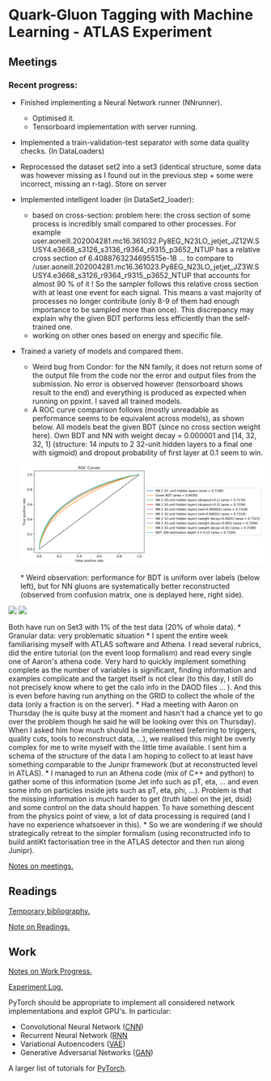 # Quark-Gluon Tagging with Machine Learning - ATLAS Experiment
## Meetings
### Recent progress: 
* Finished implementing a Neural Network runner (NNrunner).
    * Optimised it.
    * Tensorboard implementation with server running.

* Implemented a train-validation-test separator with some data quality checks. (In DataLoaders)

* Reprocessed the dataset set2 into a set3  (identical structure, some data was however missing as I found out in the previous step + some were incorrect, missing an r-tag). Store on server

* Implemented intelligent loader (in DataSet2_loader):
    * based on cross-section: problem here: the cross section of some process is incredibly small compared to other processes. For example user.aoneill.202004281.mc16.361032.Py8EG_N23LO_jetjet_JZ12W.SUSY4.e3668_s3126_s3136_r9364_r9315_p3652_NTUP has a relative cross section of 6.4088763234695515e-18 ... to compare to /user.aoneill.202004281.mc16.361023.Py8EG_N23LO_jetjet_JZ3W.SUSY4.e3668_s3126_r9364_r9315_p3652_NTUP that accounts for almost 90 % of it ! So the sampler follows this relative cross section with at least one event for each signal. This means a vast majority of processes no longer contribute (only 8-9 of them had enough importance to be sampled more than once). This discrepancy may explain why the given BDT performs less efficiently than the self-trained one. 
    * working on other ones based on energy and specific file.

* Trained a variety of models and compared them.  
    * Weird bug from Condor: for the NN family, it does not return some of the output file from the code nor the error and output files from the submission. No error is observed however (tensorboard shows result to the end) and everything is produced as expected when running on ppxint. I saved all trained models. 
    * A ROC curve comparison follows (mostly unreadable as performance seems to be equivalent across models), as shown below. All models beat the given BDT (since no cross section weight here). Own BDT and NN with weight decay = 0.000001 and [14, 32, 32, 1] (structure: 14 inputs to 2 32-unit hidden layers to a final one with sigmoid) and dropout probability of first layer at 0.1 seem to win.
    <p float="center">
    <img src="Readme_Result/ROC_curve_all_models.png" width="600" /> 
    </p>
    * Weird observation: performance for BDT is uniform over labels (below left), but for NN gluons are systematically better reconstructed (observed from confusion matrix, one is deplayed here, right side).
<p float="center">
<img src="Readme_Result/confusion_matrixBDT" width="350" />
<img src="Readme_Result/confusion_matrixNN" width="350" /> 
</p>
Both have run on Set3 with 1% of the test data (20% of whole data). 
* Granular data: very problematic situation
    * I spent the entire week familiarising myself with ATLAS software and Athena. I read several rubrics, did the entire tutorial (on the event loop formalism) and read every single one of Aaron's athena code. Very hard to quickly implement something complete as the number of variables is significant, finding information and examples complicate and the target itself is not clear (to this day, I still do not precisely know where to get the calo info in the DAOD files ... ). And this is even before having run anything on the GRID to collect the whole of the data (only a fraction is on the server).
    * Had a meeting with Aaron on Thursday (he is quite busy at the moment and hasn't had a chance yet to go over the problem though he said he will be looking over this on Thursday). When I asked him how much should be implemented (referring to triggers, quality cuts, tools to reconstruct data, ...), we realised this might be overly complex for me to write myself with the little time available. I sent him a schema of the structure of the data I am hoping to collect to at least have something comparable to the Junipr framework (but at reconstructed level in ATLAS). 
    * I managed to run an Athena code (mix of C++ and python) to gather some of this information (some Jet info such as pT, eta, ... and even some info on particles inside jets such as pT, eta, phi, ...). Problem is that the missing information is much harder to get (truth label on the jet, dsid) and some control on the data should happen. To have something descent from the physics point of view, a lot of data processing is required (and I have no experience whatsoever in this).
    * So we are wondering if we should strategically retreat to the simpler formalism (using reconstructed info to build antiKt factorisation tree in the ATLAS detector and then run along Junipr).



[Notes on meetings.](https://docs.google.com/document/d/1mPCNGwLqUHwPWRzEXwxDVAvANspSMXEBrSzKO49E8Ds/edit?usp=sharing)

## Readings
[Temporary bibliography.](https://docs.google.com/document/d/1T0P84bvZvcEdx9cvs6z_uXsKWNDNlzjyWbvqWfU1s5I/edit)

[Note on Readings.](https://docs.google.com/document/d/1u7orIhStgtNy6GY1Ix_eOC2UjRiMTey7CkkDW5u7Oxg/edit?usp=sharing)

## Work
[Notes on Work Progress.](https://docs.google.com/document/d/1REFWLDmTNmnLVJMIwqeWt13o8EeNrBTAoQybtgy6I2A/edit?usp=sharing)

[Experiment Log.](https://docs.google.com/spreadsheets/d/1Yu8Fxa3OA3b5M0SDpXkCFffr_e0Qvg-HA2QqpyZvl-I/edit?usp=sharing)

PyTorch should be appropriate to implement all considered network implementations and exploit GPU's. In particular:
* Convolutional Neural Network ([CNN](https://pytorch.org/tutorials/beginner/blitz/cifar10_tutorial.html))
* Recurrent Neural Network ([RNN](https://pytorch.org/tutorials/intermediate/char_rnn_classification_tutorial.html)
* Variational Autoencoders ([VAE](https://pyro.ai/examples/vae.html))
* Generative Adversarial Networks ([GAN](https://pytorch.org/tutorials/beginner/dcgan_faces_tutorial.html))

A larger list of tutorials for [PyTorch](https://pytorch.org/tutorials/). 
